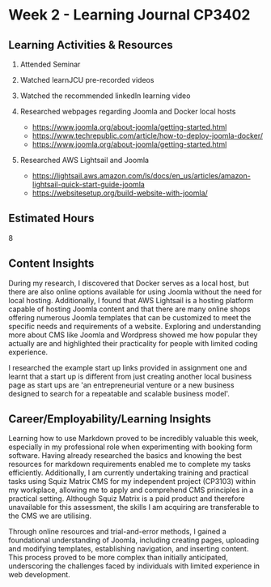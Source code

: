 # Week 2 - Learning Journal CP3402

## Learning Activities & Resources

1. Attended Seminar
2. Watched learnJCU pre-recorded videos
3. Watched the recommended linkedIn learning video
   
4. Researched webpages regarding Joomla and Docker local hosts
   * https://www.joomla.org/about-joomla/getting-started.html
   * https://www.techrepublic.com/article/how-to-deploy-joomla-docker/
   * https://www.joomla.org/about-joomla/getting-started.html

5. Researched AWS Lightsail and Joomla 
   * https://lightsail.aws.amazon.com/ls/docs/en_us/articles/amazon-lightsail-quick-start-guide-joomla
   * https://websitesetup.org/build-website-with-joomla/ 


## Estimated Hours

8

## Content Insights

During my research, I discovered that Docker serves as a local host, but there are also online options available for using Joomla without the need for local hosting. Additionally, I found that AWS Lightsail is a hosting platform capable of hosting Joomla content and that there are many online shops offering numerous Joomla templates that can be customized to meet the specific needs and requirements of a website. Exploring and understanding more about CMS like Joomla and Wordpress showed me how popular they actually are and highlighted their practicality for people with limited coding experience.

I researched the example start up links provided in assignment one and learnt that a start up is different from just creating another local business page as start ups are 'an entrepreneurial venture or a new business designed to search for a repeatable and scalable business model'.  

## Career/Employability/Learning Insights

Learning how to use Markdown proved to be incredibly valuable this week, especially in my professional role when experimenting with booking form software. Having already researched the basics and knowing the best resources for markdown requirements enabled me to complete my tasks efficiently. Additionally, I am currently undertaking training and practical tasks using Squiz Matrix CMS for my independent project (CP3103) within my workplace, allowing me to apply and comprehend CMS principles in a practical setting. Although Squiz Matrix is a paid product and therefore unavailable for this assessment, the skills I am acquiring are transferable to the CMS we are utilising.

Through online resources and trial-and-error methods, I gained a foundational understanding of Joomla, including creating pages, uploading and modifying templates, establishing navigation, and inserting content. This process proved to be more complex than initially anticipated, underscoring the challenges faced by individuals with limited experience in web development.
